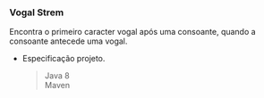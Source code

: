 
###  Vogal Strem

Encontra o primeiro caracter vogal após uma consoante, quando a consoante antecede uma vogal.

 * Especificação projeto. 
    > Java 8 </br>
    > Maven</br>
	
